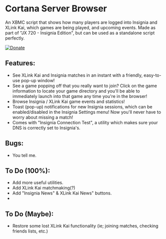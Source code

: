 # Cortana Server Browser
An XBMC script that shows how many players are logged into Insignia and XLink Kai, which games are being played, and upcoming events. Made as part of "JX 720 - Insignia Edition", but can be used as a standalone script perfectly.

[![Donate](https://img.shields.io/badge/Donate-PayPal-green.svg)](https://www.paypal.com/donate/?cmd=_s-xclick&hosted_button_id=8GF4A3XS7ZHFY)

## Features:
- See XLink Kai and Insignia matches in an instant with a friendly, easy-to-use pop-up window!
- See a game popping off that you really want to join? Click on the game information to locate your game directory and you'll be able to immediately launch into that game any time you're in the browser!
- Browse Insignia / XLink Kai game events and statistics!
- Toast (pop-up) notifications for new Insignia sessions, which can be enabled/disabled in the Insignia Settings menu! Now you'll never have to worry about missing a match!
- Comes with "Insignia Connection Test", a utility which makes sure your DNS is correctly set to Insignia's.

## Bugs: 
- You tell me.

## To Do (100%):
- Add more useful utilities.
- Add XLink Kai matchmaking(?)
- Add "Insignia News" & XLink Kai News" buttons.
- 
## To Do (Maybe):
- Restore some lost XLink Kai functionality (ie; joining matches, checking friends lists, etc.)
